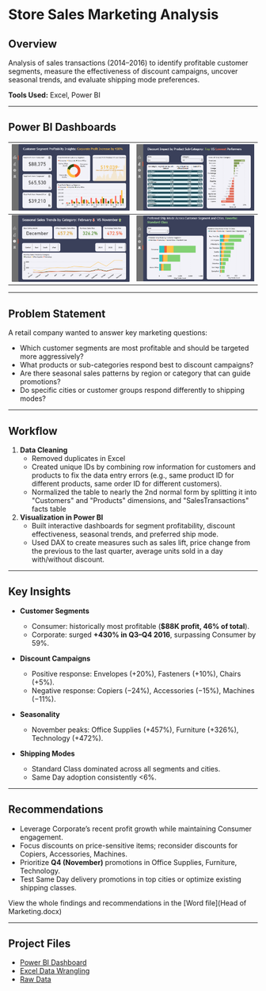 # Store Sales Marketing Analysis  

## Overview  
Analysis of sales transactions (2014–2016) to identify profitable customer segments, measure the effectiveness of discount campaigns, uncover seasonal trends, and evaluate shipping mode preferences.  

**Tools Used:** Excel, Power BI  

---

## Power BI Dashboards

| ![Dashboard_1](Power_BI/Screenshots/Dashboard_1.png) | ![Dashboard_2](Power_BI/Screenshots/Dashboard_2.png) |
|----------------------------|-------------------------|
| ![Dashboard_3](Power_BI/Screenshots/Dashboard_3.png) | ![Dashboard_4](Power_BI/Screenshots/Dashboard_4.png) |


---

## Problem Statement
A retail company wanted to answer key marketing questions:
- Which customer segments are most profitable and should be targeted more aggressively?
- What products or sub-categories respond best to discount campaigns?
- Are there seasonal sales patterns by region or category that can guide promotions?
- Do specific cities or customer groups respond differently to shipping modes?

---

## Workflow
1. **Data Cleaning**
   - Removed duplicates in Excel
   - Created unique IDs by combining row information for customers and products to fix the data entry errors (e.g., same product ID for different products, same order ID for different customers).
   - Normalized the table to nearly the 2nd normal form by splitting it into "Customers" and "Products" dimensions, and "SalesTransactions" facts table  
3. **Visualization in Power BI**  
   - Built interactive dashboards for segment profitability, discount effectiveness, seasonal trends, and preferred ship mode.
   - Used DAX to create measures such as sales lift, price change from the previous to the last quarter, average units sold in a day with/without discount.

---

## Key Insights  

- **Customer Segments**  
  - Consumer: historically most profitable (**$88K profit, 46% of total**).  
  - Corporate: surged **+430% in Q3–Q4 2016**, surpassing Consumer by 59%.  

- **Discount Campaigns**  
  - Positive response: Envelopes (+20%), Fasteners (+10%), Chairs (+5%).  
  - Negative response: Copiers (−24%), Accessories (−15%), Machines (−11%).  

- **Seasonality**  
  - November peaks: Office Supplies (+457%), Furniture (+326%), Technology (+472%).  

- **Shipping Modes**  
  - Standard Class dominated across all segments and cities.  
  - Same Day adoption consistently <6%.  

---

## Recommendations  
- Leverage Corporate’s recent profit growth while maintaining Consumer engagement.  
- Focus discounts on price-sensitive items; reconsider discounts for Copiers, Accessories, Machines.  
- Prioritize **Q4 (November)** promotions in Office Supplies, Furniture, Technology.  
- Test Same Day delivery promotions in top cities or optimize existing shipping classes.

View the whole findings and recommendations in the [Word file](Head of Marketing.docx) 

---

## Project Files  
- [Power BI Dashboard](Power_BI/Power_BI_Report.pbix)
- [Excel Data Wrangling](Excel_Normalization)
- [Raw Data](Raw_Data.csv)
